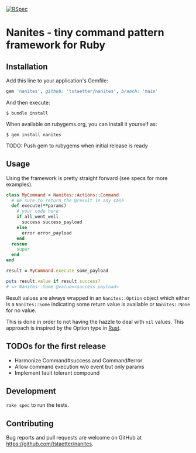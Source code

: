 [![RSpec](https://github.com/tstaetter/nanites/actions/workflows/main.yml/badge.svg?branch=main&event=push)](https://github.com/tstaetter/nanites/actions/workflows/main.yml)

# Nanites - tiny command pattern framework for Ruby

## Installation

Add this line to your application's Gemfile:

```ruby
gem 'nanites', github: 'tstaetter/nanites', branch: 'main'
```

And then execute:

    $ bundle install

When available on rubygems.org, you can install it yourself as:

    $ gem install nanites

TODO: Push gem to rubygems when initial release is ready

## Usage

Using the framework is pretty straight forward (see specs for more examples).

```ruby
class MyCommand < Nanites::Actions::Command
  # Be sure to return the @result in any case
  def execute(**params)
    # your code here
    if all_went_well
      success success_payload
    else
      error error_payload
    end
  rescue
    super
  end
end

result = MyCommand.execute some_payload

puts result.value if result.success?
# => Nanites::Some @value=<success payload>
```

Result values are always wrapped in an ```Nanites::Option``` object which
either is a ```Nanites::Some``` indicating some return value is available or
```Nanites::None``` for no value.

This is done in order to not having the hazzle to deal with ```nil``` values. This
approach is inspired by the Option type in [Rust](https://www.rust-lang.org/).

## TODOs for the first release

- Harmonize Command#success and Command#error
- Allow command execution w/o event but only params
- Implement fault tolerant compound


## Development

`rake spec` to run the tests.

## Contributing

Bug reports and pull requests are welcome on GitHub at https://github.com/tstaetter/nanites.
